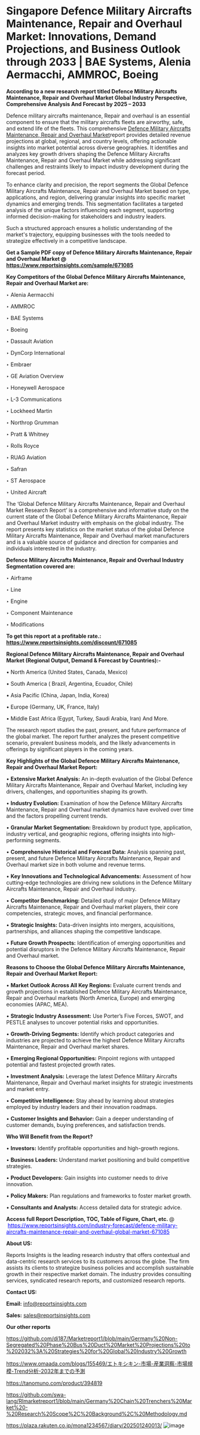 # Singapore Defence Military Aircrafts Maintenance, Repair and Overhaul Market: Innovations, Demand Projections, and Business Outlook through 2033 | BAE Systems, Alenia Aermacchi, AMMROC, Boeing

<strong>According to a new research report titled Defence Military Aircrafts Maintenance, Repair and Overhaul Market Global Industry Perspective, Comprehensive Analysis And Forecast by 2025 – 2033</strong>

Defence military aircrafts maintenance, Repair and overhaul is an essential component to ensure that the military aircrafts fleets are airworthy, safe, and extend life of the fleets. This comprehensive <a href=https://www.reportsinsights.com/sample/671085>Defence Military Aircrafts Maintenance, Repair and Overhaul Market</a>report provides detailed revenue projections at global, regional, and country levels, offering actionable insights into market potential across diverse geographies. It identifies and analyzes key growth drivers shaping the Defence Military Aircrafts Maintenance, Repair and Overhaul Market while addressing significant challenges and restraints likely to impact industry development during the forecast period.

To enhance clarity and precision, the report segments the Global Defence Military Aircrafts Maintenance, Repair and Overhaul Market based on type, applications, and region, delivering granular insights into specific market dynamics and emerging trends. This segmentation facilitates a targeted analysis of the unique factors influencing each segment, supporting informed decision-making for stakeholders and industry leaders.

Such a structured approach ensures a holistic understanding of the market's trajectory, equipping businesses with the tools needed to strategize effectively in a competitive landscape.

<strong>Get a Sample PDF copy of Defence Military Aircrafts Maintenance, Repair and Overhaul Market </strong><strong>@<a href=https://www.reportsinsights.com/sample/671085 style=color:#0000ff;> https://www.reportsinsights.com/sample/671085</a></strong></font>

<strong>Key Competitors of the Global Defence Military Aircrafts Maintenance, Repair and Overhaul Market are:</strong>

‣ Alenia Aermacchi

‣ AMMROC

‣ BAE Systems

‣ Boeing

‣ Dassault Aviation

‣ DynCorp International

‣ Embraer

‣ GE Aviation Overview

‣ Honeywell Aerospace

‣ L-3 Communications

‣ Lockheed Martin

‣ Northrop Grumman

‣ Pratt & Whitney

‣ Rolls Royce

‣ RUAG Aviation

‣ Safran

‣ ST Aerospace

‣ United Aircraft

The ‘Global Defence Military Aircrafts Maintenance, Repair and Overhaul Market Research Report’ is a comprehensive and informative study on the current state of the Global Defence Military Aircrafts Maintenance, Repair and Overhaul Market industry with emphasis on the global industry. The report presents key statistics on the market status of the global Defence Military Aircrafts Maintenance, Repair and Overhaul market manufacturers and is a valuable source of guidance and direction for companies and individuals interested in the industry.

<strong>Defence Military Aircrafts Maintenance, Repair and Overhaul Industry Segmentation covered are:</strong>

‣ Airframe

‣ Line

‣ Engine

‣ Component Maintenance

‣ Modifications

<strong>To get this report at a profitable rate.: <a href=https://www.reportsinsights.com/discount/671085 style=color:#0000ff;>https://www.reportsinsights.com/discount/671085</a></strong></font>

<strong>Regional Defence Military Aircrafts Maintenance, Repair and Overhaul Market (Regional Output, Demand &amp; Forecast by Countries):-</strong>

• North America (United States, Canada, Mexico)

• South America ( Brazil, Argentina, Ecuador, Chile)

• Asia Pacific (China, Japan, India, Korea)

• Europe (Germany, UK, France, Italy)

• Middle East Africa (Egypt, Turkey, Saudi Arabia, Iran) And More.

The research report studies the past, present, and future performance of the global market. The report further analyzes the present competitive scenario, prevalent business models, and the likely advancements in offerings by significant players in the coming years.

<strong>Key Highlights of the Global Defence Military Aircrafts Maintenance, Repair and Overhaul Market Report:</strong>

• <strong>Extensive Market Analysis:</strong> An in-depth evaluation of the Global Defence Military Aircrafts Maintenance, Repair and Overhaul Market, including key drivers, challenges, and opportunities shaping its growth.

• <strong>Industry Evolution:</strong> Examination of how the Defence Military Aircrafts Maintenance, Repair and Overhaul market dynamics have evolved over time and the factors propelling current trends.

• <strong>Granular Market Segmentation:</strong> Breakdown by product type, application, industry vertical, and geographic regions, offering insights into high-performing segments.

• <strong>Comprehensive Historical and Forecast Data:</strong> Analysis spanning past, present, and future Defence Military Aircrafts Maintenance, Repair and Overhaul market size in both volume and revenue terms.

• <strong>Key Innovations and Technological Advancements:</strong> Assessment of how cutting-edge technologies are driving new solutions in the Defence Military Aircrafts Maintenance, Repair and Overhaul industry.

• <strong>Competitor Benchmarking:</strong> Detailed study of major Defence Military Aircrafts Maintenance, Repair and Overhaul market players, their core competencies, strategic moves, and financial performance.

• <strong>Strategic Insights:</strong> Data-driven insights into mergers, acquisitions, partnerships, and alliances shaping the competitive landscape.

• <strong>Future Growth Prospects:</strong> Identification of emerging opportunities and potential disruptors in the Defence Military Aircrafts Maintenance, Repair and Overhaul market.

<strong>Reasons to Choose the Global Defence Military Aircrafts Maintenance, Repair and Overhaul Market Report:</strong>

• <strong>Market Outlook Across All Key Regions:</strong> Evaluate current trends and growth projections in established Defence Military Aircrafts Maintenance, Repair and Overhaul markets (North America, Europe) and emerging economies (APAC, MEA).

• <strong>Strategic Industry Assessment:</strong> Use Porter’s Five Forces, SWOT, and PESTLE analyses to uncover potential risks and opportunities.

• <strong>Growth-Driving Segments:</strong> Identify which product categories and industries are projected to achieve the highest Defence Military Aircrafts Maintenance, Repair and Overhaul market shares.

• <strong>Emerging Regional Opportunities:</strong> Pinpoint regions with untapped potential and fastest projected growth rates.

• <strong>Investment Analysis:</strong> Leverage the latest Defence Military Aircrafts Maintenance, Repair and Overhaul market insights for strategic investments and market entry.

• <strong>Competitive Intelligence:</strong> Stay ahead by learning about strategies employed by industry leaders and their innovation roadmaps.

• <strong>Customer Insights and Behavior:</strong> Gain a deeper understanding of customer demands, buying preferences, and satisfaction trends.

<strong>Who Will Benefit from the Report?</strong>

• <strong>Investors:</strong> Identify profitable opportunities and high-growth regions.

• <strong>Business Leaders:</strong> Understand market positioning and build competitive strategies.

• <strong>Product Developers:</strong> Gain insights into customer needs to drive innovation.

• <strong>Policy Makers:</strong> Plan regulations and frameworks to foster market growth.

• <strong>Consultants and Analysts:</strong> Access detailed data for strategic advice.
</ul>
<strong>Access full Report Description, TOC, Table of Figure, Chart, etc. </strong>@  <a href=https://www.reportsinsights.com/industry-forecast/defence-military-aircrafts-maintenance-repair-and-overhaul-global-market-671085 style=color:#0000ff;>https://www.reportsinsights.com/industry-forecast/defence-military-aircrafts-maintenance-repair-and-overhaul-global-market-671085</a></font>

<strong><strong>About US</strong>:</strong>

Reports Insights is the leading research industry that offers contextual and data-centric research services to its customers across the globe. The firm assists its clients to strategize business policies and accomplish sustainable growth in their respective market domain. The industry provides consulting services, syndicated research reports, and customized research reports.

<strong>Contact US:</strong>

<p class=""""><b>Email:</b> <a href=mailto:info@reportsinsights.com>info@reportsinsights.com</a></p>
<p class=""""><b>Sales:</b> <a href=mailto:sales@reportsinsights.com>sales@reportsinsights.com</a></p>

<strong>Our other reports</strong>

<a href=https://github.com/di187/Marketreport1/blob/main/Germany%20Non-Segregated%20Phase%20Bus%20Duct%20Market%20Projections%20to%202032%3A%20Strategies%20for%20Global%20Industry%20Growth>https://github.com/di187/Marketreport1/blob/main/Germany%20Non-Segregated%20Phase%20Bus%20Duct%20Market%20Projections%20to%202032%3A%20Strategies%20for%20Global%20Industry%20Growth</a>

<a href=https://www.omaada.com/blogs/155469/エトキシキン-市場-産業洞察-市場規模-Trend分析-2032年までの予測>https://www.omaada.com/blogs/155469/エトキシキン-市場-産業洞察-市場規模-Trend分析-2032年までの予測</a>

<a href=https://tanomuno.com/product/394819>https://tanomuno.com/product/394819</a>

<a href=https://github.com/swa-lang/RImarketreport1/blob/main/Germany%20Chain%20Trenchers%20Market%20-%20Research%20Scope%2C%20Background%2C%20Methodology.md>https://github.com/swa-lang/RImarketreport1/blob/main/Germany%20Chain%20Trenchers%20Market%20-%20Research%20Scope%2C%20Background%2C%20Methodology.md</a>

<a href=https://plaza.rakuten.co.jp/mona1234567/diary/202501240013/>https://plaza.rakuten.co.jp/mona1234567/diary/202501240013/</a>
![image](https://github.com/user-attachments/assets/e2016bc4-30f0-45dd-82b9-998d936193e8)
